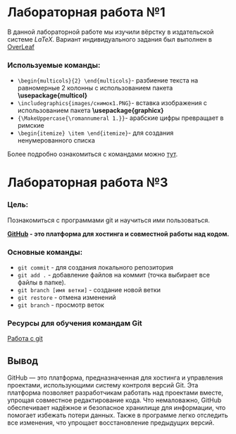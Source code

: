 # Лабораторная работа №1
В данной лабораторной работе мы изучили вёрстку в издательской системе *LaTeX*. 
Вариант индивидуального задания был выполнен в [OverLeaf](https://ru.overleaf.com)

### Используемые команды:
* ` \begin{multicols}{2} \end{multicols} `- разбиение текста на равномерные 2 колонны с использованием пакета **\usepackage{multicol}**
* ` \includegraphics{images/снимок1.PNG} `- вставка изображения с использованием пакета **\usepackage{graphicx}**
* ` {\MakeUppercase{\romannumeral 1.}} `- арабские цифры превращает в римские
* ` \begin{itemize} \item \end{itemize} `- для создания ненумерованного списка

Более подробно ознакомиться с командами можно [тут](https://www.overleaf.com/learn/latex/Learn_LaTeX_in_30_minutes).

# Лабораторная работа №3
### Цель: 
Познакомиться с программами git и научиться ими пользоваться.

**[GitHub](https://github.com/) - это платформа для хостинга и совместной работы над кодом.**

### Основные команды:
* ` git commit ` - для создания локального репозитория
* ` git add . ` - добавление файлов на коммит (точка выбирает все файлы в папке).
* ` git branch [имя ветки] ` - создание новой ветки
* ` git restore ` - отмена изменений
* ` git branch ` - просмотр веток

 ### Ресурсы для обучения командам Git 
<a href=https://githowto.com/>Работа с git</a> 

## Вывод
GitHub — это платформа, предназначенная для хостинга и управления проектами, использующими систему контроля версий Git. Эта платформа позволяет разработчикам работать над проектами вместе, упрощая совместное редактирование кода. Что немаловажно, GitHub обеспечивает надёжное и безопасное хранилище для информации, что помогает избежать потери данных. Также в программе легко отследить все изменения, что упрощает восстановление предыдущих версий.   

